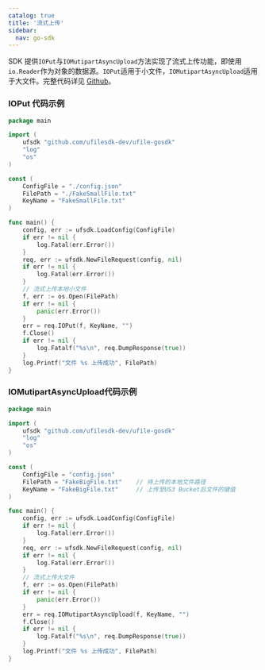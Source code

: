 ```yaml
---
catalog: true  
title: '流式上传'
sidebar:
  nav: go-sdk
---
```



SDK 提供`IOPut`与`IOMutipartAsyncUpload`方法实现了流式上传功能，即使用`io.Reader`作为对象的数据源。`IOPut`适用于小文件，`IOMutipartAsyncUpload`适用于大文件。完整代码详见 [Github](https://github.com/ufilesdk-dev/ufile-gosdk/blob/master/io.go)。

### IOPut 代码示例

<div class="copyable" markdown="1">

```go
package main

import (
	ufsdk "github.com/ufilesdk-dev/ufile-gosdk"
	"log"
	"os"
)

const (
	ConfigFile = "./config.json"
	FilePath = "./FakeSmallFile.txt"
	KeyName = "FakeSmallFile.txt"
)

func main() {
	config, err := ufsdk.LoadConfig(ConfigFile)
	if err != nil {
		log.Fatal(err.Error())
	}
	req, err := ufsdk.NewFileRequest(config, nil)
	if err != nil {
		log.Fatal(err.Error())
	}
	// 流式上传本地小文件
	f, err := os.Open(FilePath)
	if err != nil {
		panic(err.Error())
	}
	err = req.IOPut(f, KeyName, "")
	f.Close()
	if err != nil {
		log.Fatalf("%s\n", req.DumpResponse(true))
	}
	log.Printf("文件 %s 上传成功", FilePath)
}
```
</div>

### IOMutipartAsyncUpload代码示例

<div class="copyable" markdown="1">

```go
package main

import (
	ufsdk "github.com/ufilesdk-dev/ufile-gosdk"
	"log"
	"os"
)

const (
	ConfigFile = "config.json"
	FilePath = "FakeBigFile.txt" 	// 待上传的本地文件路径
	KeyName = "FakeBigFile.txt" 	// 上传至US3 Bucket后文件的键值
)

func main() {
	config, err := ufsdk.LoadConfig(ConfigFile)
	if err != nil {
		log.Fatal(err.Error())
	}
	req, err := ufsdk.NewFileRequest(config, nil)
	if err != nil {
		log.Fatal(err.Error())
	}
	// 流式上传大文件
	f, err := os.Open(FilePath)
	if err != nil {
		panic(err.Error())
	}
	err = req.IOMutipartAsyncUpload(f, KeyName, "")
	f.Close()
	if err != nil {
		log.Fatalf("%s\n", req.DumpResponse(true))
	}
	log.Printf("文件 %s 上传成功", FilePath)
}
```
</div>

